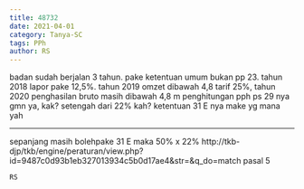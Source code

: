 ```yaml
---
title: 48732
date: 2021-04-01
category: Tanya-SC
tags: PPh
author: RS
---
```


badan sudah berjalan 3 tahun. pake ketentuan umum bukan pp 23. tahun 2018 lapor pake 12,5%. tahun 2019 omzet dibawah 4,8 tarif 25%, tahun 2020 penghasilan bruto masih dibawah 4,8 m penghitungan pph ps 29 nya gmn ya, kak? setengah dari 22% kah? ketentuan 31 E nya make yg mana yah

---

sepanjang masih bolehpake 31 E maka 50% x 22% http://tkb-djp/tkb/engine/peraturan/view.php?id=9487c0d93b1eb327013934c5b0d17ae4&str=&q_do=match pasal 5

`RS`
